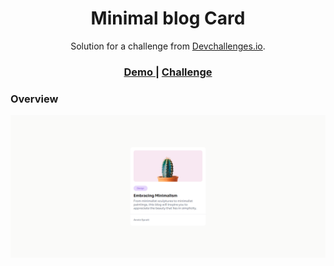 <h1 align="center">Minimal blog Card</h1>

<div align="center">
   Solution for a challenge from  <a href="http://devchallenges.io" target="_blank">Devchallenges.io</a>.
</div>

<div align="center">
  <h3>
    <a href="https://glittery-cassata-88741b.netlify.app/">
      Demo
    </a>
    <span> | </span>
    <a href="https://devchallenges.io/challenge/minimal-blog-card">
      Challenge
    </a>
  </h3>
</div>

### Overview

![screenshot](https://raw.githubusercontent.com/zuleidyyaruro/minimal-blog-card/refs/heads/main/images/screencapture-1.png)

